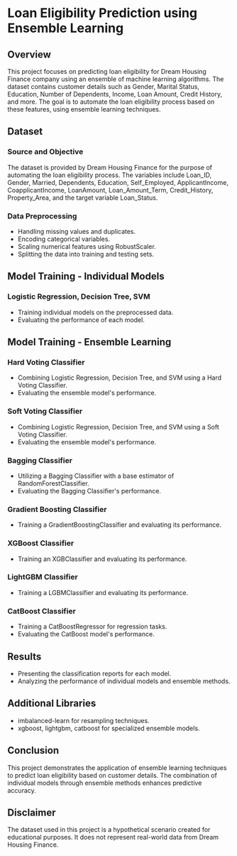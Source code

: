 # Loan Eligibility Prediction using Ensemble Learning

## Overview

This project focuses on predicting loan eligibility for Dream Housing Finance company using an ensemble of machine learning algorithms. The dataset contains customer details such as Gender, Marital Status, Education, Number of Dependents, Income, Loan Amount, Credit History, and more. The goal is to automate the loan eligibility process based on these features, using ensemble learning techniques.

## Dataset

### Source and Objective
The dataset is provided by Dream Housing Finance for the purpose of automating the loan eligibility process. The variables include Loan_ID, Gender, Married, Dependents, Education, Self_Employed, ApplicantIncome, CoapplicantIncome, LoanAmount, Loan_Amount_Term, Credit_History, Property_Area, and the target variable Loan_Status.

### Data Preprocessing
- Handling missing values and duplicates.
- Encoding categorical variables.
- Scaling numerical features using RobustScaler.
- Splitting the data into training and testing sets.

## Model Training - Individual Models

### Logistic Regression, Decision Tree, SVM
- Training individual models on the preprocessed data.
- Evaluating the performance of each model.

## Model Training - Ensemble Learning

### Hard Voting Classifier
- Combining Logistic Regression, Decision Tree, and SVM using a Hard Voting Classifier.
- Evaluating the ensemble model's performance.

### Soft Voting Classifier
- Combining Logistic Regression, Decision Tree, and SVM using a Soft Voting Classifier.
- Evaluating the ensemble model's performance.

### Bagging Classifier
- Utilizing a Bagging Classifier with a base estimator of RandomForestClassifier.
- Evaluating the Bagging Classifier's performance.

### Gradient Boosting Classifier
- Training a GradientBoostingClassifier and evaluating its performance.

### XGBoost Classifier
- Training an XGBClassifier and evaluating its performance.

### LightGBM Classifier
- Training a LGBMClassifier and evaluating its performance.

### CatBoost Classifier
- Training a CatBoostRegressor for regression tasks.
- Evaluating the CatBoost model's performance.

## Results

- Presenting the classification reports for each model.
- Analyzing the performance of individual models and ensemble methods.

## Additional Libraries

- imbalanced-learn for resampling techniques.
- xgboost, lightgbm, catboost for specialized ensemble models.

## Conclusion

This project demonstrates the application of ensemble learning techniques to predict loan eligibility based on customer details. The combination of individual models through ensemble methods enhances predictive accuracy.

## Disclaimer

The dataset used in this project is a hypothetical scenario created for educational purposes. It does not represent real-world data from Dream Housing Finance.

